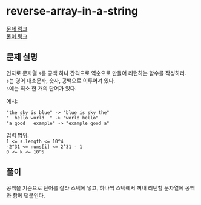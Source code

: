 # reverse-array-in-a-string
[문제 링크](https://leetcode.com/problems/reverse-words-in-a-string/ )   
[풀이 링크](reverse-words-in-a-string.py )  

## 문제 설명
인자로 문자열 `s`를 공백 하나 간격으로 역순으로 만들어 리턴하는 함수를 작성하라.  
`s`는 영어 대소문자, 숫자, 공백으로 이루어져 있다.  
`s`에는 최소 한 개의 단어가 있다.  

예시:
```
"the sky is blue" -> "blue is sky the"
"  hello world  " -> "world hello"
"a good   example" -> "example good a"
```

입력 범위:  
`1 <= s.length <= 10^4`  
`-2^31 <= nums[i] <= 2^31 - 1`  
`0 <= k <= 10^5`

## 풀이
공백을 기준으로 단어를 잘라 스택에 넣고, 하나씩 스택에서 꺼내 리턴할 문자열에 공백과 함께 덧붙인다.  
